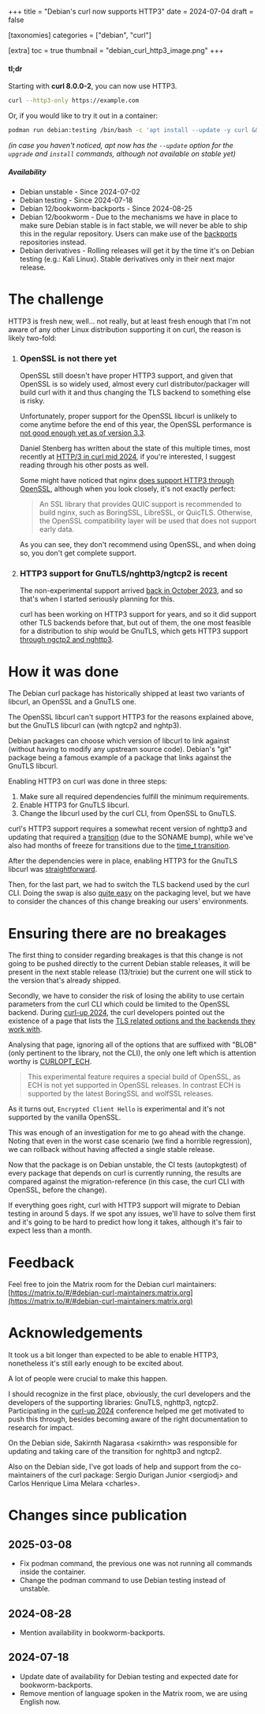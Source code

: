 +++
title = "Debian's curl now supports HTTP3"
date = 2024-07-04
draft = false

[taxonomies]
categories = ["debian", "curl"]

[extra]
toc = true
thumbnail = "debian_curl_http3_image.png"
+++

#### tl;dr

Starting with **curl 8.0.0-2**, you can now use HTTP3.
```bash
curl --http3-only https://example.com
```

Or, if you would like to try it out in a container:
```bash
podman run debian:testing /bin/bash -c 'apt install --update -y curl && curl --http3-only https://example.com'
```
*(in case you haven't noticed, apt now has the `--update` option for the
`upgrade` and `install` commands, although not available on stable yet)*

##### Availability
* Debian unstable - Since 2024-07-02
* Debian testing - Since 2024-07-18
* Debian 12/bookworm-backports - Since 2024-08-25
* Debian 12/bookworm - Due to the mechanisms we have in place to make sure
Debian stable is in fact stable, we will never be able to ship this in the
regular repository. Users can make use of the
[backports](https://backports.debian.org/) repositories instead.
* Debian derivatives - Rolling releases will get it by the time it's on Debian
testing (e.g.: Kali Linux). Stable derivatives only in their next major release.

# The challenge
HTTP3 is fresh new, well... not really, but at least fresh enough that I'm not
aware of any other Linux distribution supporting it on curl, the reason is
likely two-fold: 

1) ### OpenSSL is not there yet  
    OpenSSL still doesn't have proper HTTP3 support, and given that OpenSSL is so
    widely used, almost every curl distributor/packager will build curl with it
    and thus changing the TLS backend to something else is risky.

    Unfortunately, proper support for the OpenSSL libcurl is unlikely to come anytime
before the end of this year, the OpenSSL performance is [not good enough
yet as of version 3.3](https://curl.se/mail/distros-2024-04/0001.html).

    Daniel Stenberg has written about the state of this multiple times, most
    recently at [HTTP/3 in curl mid
    2024](https://daniel.haxx.se/blog/2024/06/10/http-3-in-curl-mid-2024/), if
    you're interested, I suggest reading through his other posts as well.

    Some might have noticed that nginx [does support HTTP3 through OpenSSL](http://nginx.org/en/docs/quic.html),
    although when you look closely, it's not exactly perfect:  
    > An SSL library that provides QUIC support is recommended to build nginx, such as BoringSSL, LibreSSL, or QuicTLS. Otherwise, the OpenSSL compatibility layer will be used that does not support early data.

    As you can see, they don't recommend using OpenSSL, and when doing so, you don't get complete support.

2) ### HTTP3 support for GnuTLS/nghttp3/ngtcp2 is recent  
    The non-experimental support arrived [back in October
2023](https://github.com/curl/curl/commit/5f78cf503c786a1d48d13528dde038bccfa6c67c),
and so that's when I started seriously planning for this.

    curl has been working on HTTP3 support for years, and so it did support other
TLS backends before that, but out of them, the one most feasible for a
distribution to ship would be GnuTLS, which gets HTTP3 support [through ngctp2 and
nghttp3](https://daniel.haxx.se/blog/2024/06/10/http-3-in-curl-mid-2024/).

# How it was done

The Debian curl package has historically shipped at least two variants of libcurl, an
OpenSSL and a GnuTLS one.

The OpenSSL libcurl can't support HTTP3 for the reasons explained above, but
the GnuTLS libcurl can (with ngtcp2 and nghtp3).

Debian packages can choose which version of libcurl to link against (without
having to modify any upstream source code). Debian's "git" package being a famous
example of a package that links against the GnuTLS libcurl.

Enabling HTTP3 on curl was done in three steps:
1) Make sure all required dependencies fulfill the minimum requirements.
2) Enable HTTP3 for GnuTLS libcurl.
3) Change the libcurl used by the curl CLI, from OpenSSL to GnuTLS.

curl's HTTP3 support requires a somewhat recent version of nghttp3 and
updating that required a [transition](https://wiki.debian.org/Teams/ReleaseTeam/Transitions) (due to the SONAME bump), while we've also
had months of freeze for transitions due to the [time_t
transition](https://lists.debian.org/debian-devel-announce/2024/02/msg00000.html).

After the dependencies were in place, enabling HTTP3 for the GnuTLS libcurl was
[straightforward](https://salsa.debian.org/debian/curl/-/commit/51df321b0165e5164a0d898d23a64ca3bbd553c0).

Then, for the last part, we had to switch the TLS backend used by the curl CLI.
Doing the swap is also [quite
easy](https://salsa.debian.org/debian/curl/-/commit/37820dad3612d1b13a9fb9550b1726b998c80cfc)
on the packaging level, but we have to consider the chances of this change
breaking our users' environments.

# Ensuring there are no breakages

The first thing to consider regarding breakages is that this change is not
going to be pushed directly to the current Debian stable releases, it will be
present in the next stable release (13/trixie) but the current one will stick to the
version that's already shipped.

Secondly, we have to consider the risk of losing the ability to use certain
parameters from the curl CLI which could be limited to the OpenSSL backend.
During [curl-up 2024](https://daniel.haxx.se/blog/2024/05/06/i-survived-curl-up-2024/), the curl developers pointed out the existence of a page
that lists the [TLS related options and the backends they work
with](https://curl.se/libcurl/c/tls-options.html).

Analysing that page, ignoring all of the options that are suffixed with "BLOB"
(only pertinent to the library, not the CLI), the only one left which is
attention worthy is [CURLOPT_ECH](https://curl.se/libcurl/c/CURLOPT_ECH.html).

> This experimental feature requires a special build of OpenSSL, as ECH is not
> yet supported in OpenSSL releases. In contrast ECH is supported by the latest
> BoringSSL and wolfSSL releases.

As it turns out, `Encrypted Client Hello` is experimental and it's not
supported by the vanilla OpenSSL.

This was enough of an investigation for me to go ahead with the change. Noting
that even in the worst case scenario (we find a horrible regression), we can
rollback without having affected a single stable release.

Now that the package is on Debian unstable, the CI tests (autopkgtest) of every
package that depends on curl is currently running, the results are compared
against the migration-reference (in this case, the curl CLI with OpenSSL,
before the change). 

If everything goes right, curl with HTTP3 support will migrate to Debian
testing in around 5 days. If we spot any issues, we'll have to solve them
first and it's going to be hard to predict how long it takes, although it's
fair to expect less than a month.

# Feedback

Feel free to join the Matrix room for the Debian curl maintainers:  
[https://matrix.to/#/#debian-curl-maintainers:matrix.org](https://matrix.to/#/#debian-curl-maintainers:matrix.org)  

# Acknowledgements

It took us a bit longer than expected to be able to enable HTTP3, nonetheless it's
still early enough to be excited about.

A lot of people were crucial to make this happen.

I should recognize in the first place, obviously, the curl developers and the
developers of the supporting libraries: GnuTLS, nghttp3, ngtcp2. Participating
in the [curl-up
2024](https://daniel.haxx.se/blog/2024/05/06/i-survived-curl-up-2024/)
conference helped me get motivated to push this through, besides becoming aware
of the right documentation to research for impact.

On the Debian side, Sakirnth Nagarasa \<sakirnth> was responsible for updating
and taking care of the transition for nghttp3 and ngtcp2.

Also on the Debian side, I've got loads of help and support from the
co-maintainers of the curl package: Sergio Durigan Junior \<sergiodj> and Carlos
Henrique Lima Melara \<charles>.

# Changes since publication
## 2025-03-08
* Fix podman command, the previous one was not running all commands inside the container.
* Change the podman command to use Debian testing instead of unstable.
## 2024-08-28
* Mention availability in bookworm-backports.
## 2024-07-18
* Update date of availability for Debian testing and expected date for bookworm-backports.
* Remove mention of language spoken in the Matrix room, we are using English now.
